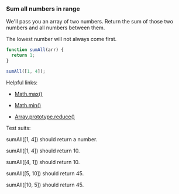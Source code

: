 ### Sum all numbers in range

We'll pass you an array of two numbers. Return the sum of those two numbers and all numbers between them.

The lowest number will not always come first.


```javascript
function sumAll(arr) {
  return 1;
}

sumAll([1, 4]);
```

Helpful links:

* [Math.max()](https://developer.mozilla.org/en-US/docs/Web/JavaScript/Reference/Global_Objects/Math/max)

* [Math.min()](https://developer.mozilla.org/en-US/docs/Web/JavaScript/Reference/Global_Objects/Math/min)

* [Array.prototype.reduce()](https://developer.mozilla.org/en-US/docs/Web/JavaScript/Reference/Global_Objects/Array/Reduce)

Test suits:

sumAll([1, 4]) should return a number.

sumAll([1, 4]) should return 10.

sumAll([4, 1]) should return 10.

sumAll([5, 10]) should return 45.

sumAll([10, 5]) should return 45.
